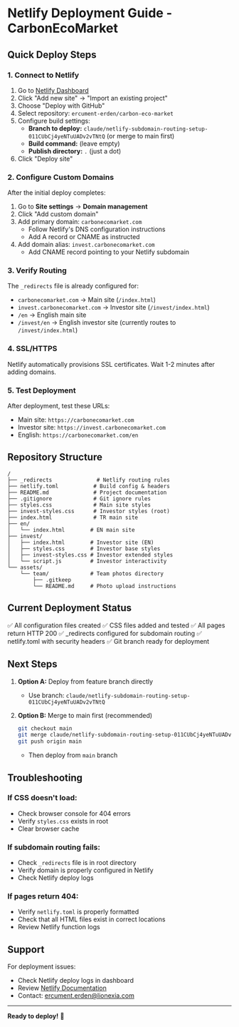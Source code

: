 # Netlify Deployment Guide - CarbonEcoMarket

## Quick Deploy Steps

### 1. Connect to Netlify

1. Go to [Netlify Dashboard](https://app.netlify.com/)
2. Click "Add new site" → "Import an existing project"
3. Choose "Deploy with GitHub"
4. Select repository: `ercument-erden/carbon-eco-market`
5. Configure build settings:
   - **Branch to deploy:** `claude/netlify-subdomain-routing-setup-011CUbCj4yeNTuUADv2vTNtQ` (or merge to main first)
   - **Build command:** (leave empty)
   - **Publish directory:** `.` (just a dot)
6. Click "Deploy site"

### 2. Configure Custom Domains

After the initial deploy completes:

1. Go to **Site settings** → **Domain management**
2. Click "Add custom domain"
3. Add primary domain: `carbonecomarket.com`
   - Follow Netlify's DNS configuration instructions
   - Add A record or CNAME as instructed
4. Add domain alias: `invest.carbonecomarket.com`
   - Add CNAME record pointing to your Netlify subdomain

### 3. Verify Routing

The `_redirects` file is already configured for:

- `carbonecomarket.com` → Main site (`/index.html`)
- `invest.carbonecomarket.com` → Investor site (`/invest/index.html`)
- `/en` → English main site
- `/invest/en` → English investor site (currently routes to `/invest/index.html`)

### 4. SSL/HTTPS

Netlify automatically provisions SSL certificates. Wait 1-2 minutes after adding domains.

### 5. Test Deployment

After deployment, test these URLs:

- Main site: `https://carbonecomarket.com`
- Investor site: `https://invest.carbonecomarket.com`
- English: `https://carbonecomarket.com/en`

## Repository Structure

```
/
├── _redirects              # Netlify routing rules
├── netlify.toml           # Build config & headers
├── README.md              # Project documentation
├── .gitignore             # Git ignore rules
├── styles.css             # Main site styles
├── invest-styles.css      # Investor styles (root)
├── index.html             # TR main site
├── en/
│   └── index.html        # EN main site
├── invest/
│   ├── index.html        # Investor site (EN)
│   ├── styles.css        # Investor base styles
│   ├── invest-styles.css # Investor extended styles
│   └── script.js         # Investor interactivity
└── assets/
    └── team/             # Team photos directory
        ├── .gitkeep
        └── README.md     # Photo upload instructions

```

## Current Deployment Status

✅ All configuration files created
✅ CSS files added and tested
✅ All pages return HTTP 200
✅ _redirects configured for subdomain routing
✅ netlify.toml with security headers
✅ Git branch ready for deployment

## Next Steps

1. **Option A:** Deploy from feature branch directly
   - Use branch: `claude/netlify-subdomain-routing-setup-011CUbCj4yeNTuUADv2vTNtQ`

2. **Option B:** Merge to main first (recommended)
   ```bash
   git checkout main
   git merge claude/netlify-subdomain-routing-setup-011CUbCj4yeNTuUADv2vTNtQ
   git push origin main
   ```
   - Then deploy from `main` branch

## Troubleshooting

### If CSS doesn't load:
- Check browser console for 404 errors
- Verify `styles.css` exists in root
- Clear browser cache

### If subdomain routing fails:
- Check `_redirects` file is in root directory
- Verify domain is properly configured in Netlify
- Check Netlify deploy logs

### If pages return 404:
- Verify `netlify.toml` is properly formatted
- Check that all HTML files exist in correct locations
- Review Netlify function logs

## Support

For deployment issues:
- Check Netlify deploy logs in dashboard
- Review [Netlify Documentation](https://docs.netlify.com/)
- Contact: ercument.erden@lionexia.com

---

**Ready to deploy!** 🚀
